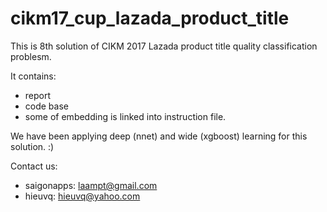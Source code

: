 # cikm17_cup_lazada_product_title

This is 8th solution of CIKM 2017 Lazada product title quality classification problesm.

It contains:

- report
- code base
- some of embedding is linked into instruction file.

We have been applying deep (nnet) and wide (xgboost) learning for this solution. :)

Contact us:

- saigonapps: laampt@gmail.com
- hieuvq: hieuvq@yahoo.com

